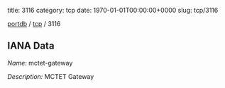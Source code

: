 title: 3116
category: tcp
date: 1970-01-01T00:00:00+0000
slug: tcp/3116

[portdb](/) / [tcp](/category/tcp.html) / 3116


## IANA Data

_Name:_ mctet-gateway

_Description:_ MCTET Gateway

